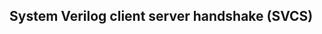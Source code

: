 System Verilog client server handshake (SVCS)
---------------------------------------------------------------
